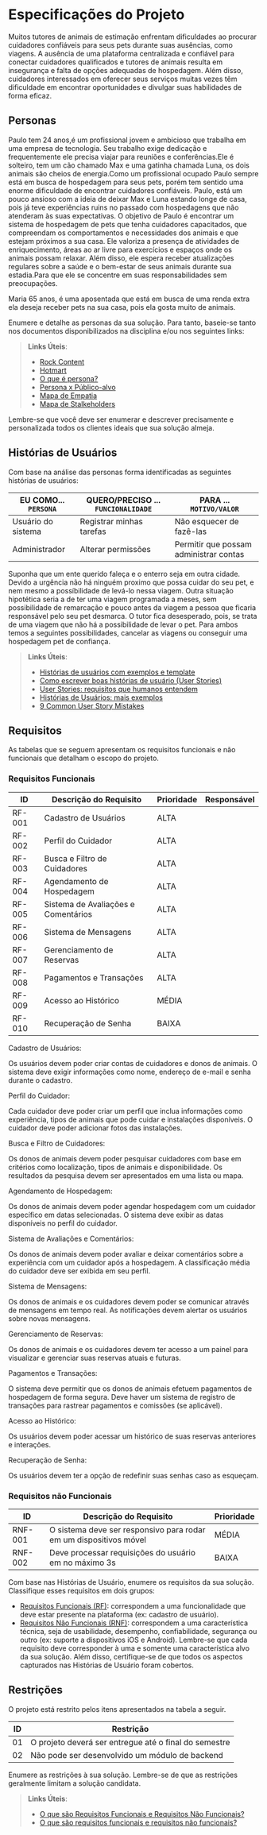 # Especificações do Projeto

Muitos tutores de animais de estimação enfrentam dificuldades ao procurar cuidadores confiáveis para seus pets durante suas ausências, como viagens. A ausência de uma plataforma centralizada e confiável para conectar cuidadores qualificados e tutores de animais resulta em insegurança e falta de opções adequadas de hospedagem. Além disso, cuidadores interessados em oferecer seus serviços muitas vezes têm dificuldade em encontrar oportunidades e divulgar suas habilidades de forma eficaz.

## Personas

Paulo tem 24 anos,é um profissional jovem e ambicioso que trabalha em uma empresa de tecnologia. Seu trabalho exige dedicação e frequentemente ele precisa viajar para reuniões e conferências.Ele é solteiro, tem um cão chamado Max e uma gatinha chamada Luna, os dois animais são cheios de energia.Como um profissional ocupado Paulo sempre está em busca de hospedagem para seus pets, porém tem sentido uma enorme dificuldade de encontrar cuidadores confiáveis. Paulo, está um pouco ansioso com a ideia de deixar Max e Luna estando longe de casa, pois já teve experiências ruins no passado com hospedagens que não atenderam às suas expectativas. O objetivo de Paulo é encontrar um sistema de hospedagem de pets que tenha cuidadores capacitados, que compreendam os comportamentos e necessidades dos animais e que estejam próximos a sua casa. Ele valoriza a presença de atividades de enriquecimento, áreas ao ar livre para exercícios e espaços onde os animais possam relaxar. Além disso, ele espera receber atualizações regulares sobre a saúde e o bem-estar de seus animais durante sua estadia.Para que ele se concentre em suas responsabilidades sem preocupações.


Maria 65 anos, é uma aposentada que está em busca de uma renda extra ela deseja receber pets na sua casa, pois ela gosta muito de animais.

Enumere e detalhe as personas da sua solução. Para tanto, baseie-se tanto nos documentos disponibilizados na disciplina e/ou nos seguintes links:

> **Links Úteis**:
> - [Rock Content](https://rockcontent.com/blog/personas/)
> - [Hotmart](https://blog.hotmart.com/pt-br/como-criar-persona-negocio/)
> - [O que é persona?](https://resultadosdigitais.com.br/blog/persona-o-que-e/)
> - [Persona x Público-alvo](https://flammo.com.br/blog/persona-e-publico-alvo-qual-a-diferenca/)
> - [Mapa de Empatia](https://resultadosdigitais.com.br/blog/mapa-da-empatia/)
> - [Mapa de Stalkeholders](https://www.racecomunicacao.com.br/blog/como-fazer-o-mapeamento-de-stakeholders/)
>
Lembre-se que você deve ser enumerar e descrever precisamente e personalizada todos os clientes ideais que sua solução almeja.

## Histórias de Usuários

Com base na análise das personas forma identificadas as seguintes histórias de usuários:

|EU COMO... `PERSONA`| QUERO/PRECISO ... `FUNCIONALIDADE` |PARA ... `MOTIVO/VALOR`                 |
|--------------------|------------------------------------|----------------------------------------|
|Usuário do sistema  | Registrar minhas tarefas           | Não esquecer de fazê-las               |
|Administrador       | Alterar permissões                 | Permitir que possam administrar contas |

Suponha que um ente querido faleça e o enterro seja em outra cidade. Devido a urgência não há ninguém proximo que possa cuidar do seu pet, e nem mesmo a possíbilidade de levá-lo nessa viagem. 
Outra situação hipotética seria a de ter uma viagem programada a meses, sem possibilidade de remarcação e pouco antes da viagem a pessoa que ficaria responsável pelo seu pet desmarca. O tutor fica desesperado, pois, se trata de uma viagem que não há a possibilidade de levar o pet.
Para ambos temos a seguintes possibilidades, cancelar as viagens ou conseguir uma hospedagem pet de confiança.

> **Links Úteis**:
> - [Histórias de usuários com exemplos e template](https://www.atlassian.com/br/agile/project-management/user-stories)
> - [Como escrever boas histórias de usuário (User Stories)](https://medium.com/vertice/como-escrever-boas-users-stories-hist%C3%B3rias-de-usu%C3%A1rios-b29c75043fac)
> - [User Stories: requisitos que humanos entendem](https://www.luiztools.com.br/post/user-stories-descricao-de-requisitos-que-humanos-entendem/)
> - [Histórias de Usuários: mais exemplos](https://www.reqview.com/doc/user-stories-example.html)
> - [9 Common User Story Mistakes](https://airfocus.com/blog/user-story-mistakes/)

## Requisitos

As tabelas que se seguem apresentam os requisitos funcionais e não funcionais que detalham o escopo do projeto.

### Requisitos Funcionais

|ID    | Descrição do Requisito  | Prioridade | Responsável |
|------|-----------------------------------------|----| ----|
|RF-001| Cadastro de Usuários | ALTA |  |
|RF-002| Perfil do Cuidador   | ALTA | |
|RF-003| Busca e Filtro de Cuidadores   | ALTA | |
|RF-004| Agendamento de Hospedagem   | ALTA | |
|RF-005| Sistema de Avaliações e Comentários   | ALTA | |
|RF-006| Sistema de Mensagens   | ALTA | |
|RF-007| Gerenciamento de Reservas   | ALTA | |
|RF-008| Pagamentos e Transações   | ALTA | |
|RF-009| Acesso ao Histórico   | MÉDIA | |
|RF-010| Recuperação de Senha   | BAIXA | |

Cadastro de Usuários:

Os usuários devem poder criar contas de cuidadores e donos de animais.
O sistema deve exigir informações como nome, endereço de e-mail e senha durante o cadastro.

Perfil do Cuidador:

Cada cuidador deve poder criar um perfil que inclua informações como experiência, tipos de animais que pode cuidar e instalações disponíveis.
O cuidador deve poder adicionar fotos das instalações.

Busca e Filtro de Cuidadores:

Os donos de animais devem poder pesquisar cuidadores com base em critérios como localização, tipos de animais e disponibilidade.
Os resultados da pesquisa devem ser apresentados em uma lista ou mapa.

Agendamento de Hospedagem:

Os donos de animais devem poder agendar hospedagem com um cuidador específico em datas selecionadas.
O sistema deve exibir as datas disponíveis no perfil do cuidador.

Sistema de Avaliações e Comentários:

Os donos de animais devem poder avaliar e deixar comentários sobre a experiência com um cuidador após a hospedagem.
A classificação média do cuidador deve ser exibida em seu perfil.

Sistema de Mensagens:

Os donos de animais e os cuidadores devem poder se comunicar através de mensagens em tempo real.
As notificações devem alertar os usuários sobre novas mensagens.

Gerenciamento de Reservas:

Os donos de animais e os cuidadores devem ter acesso a um painel para visualizar e gerenciar suas reservas atuais e futuras.

Pagamentos e Transações:

O sistema deve permitir que os donos de animais efetuem pagamentos de hospedagem de forma segura.
Deve haver um sistema de registro de transações para rastrear pagamentos e comissões (se aplicável).

Acesso ao Histórico:

Os usuários devem poder acessar um histórico de suas reservas anteriores e interações.

Recuperação de Senha:

Os usuários devem ter a opção de redefinir suas senhas caso as esqueçam.


### Requisitos não Funcionais

|ID     | Descrição do Requisito  |Prioridade |
|-------|-------------------------|----|
|RNF-001| O sistema deve ser responsivo para rodar em um dispositivos móvel | MÉDIA | 
|RNF-002| Deve processar requisições do usuário em no máximo 3s |  BAIXA | 

Com base nas Histórias de Usuário, enumere os requisitos da sua solução. Classifique esses requisitos em dois grupos:

- [Requisitos Funcionais
 (RF)](https://pt.wikipedia.org/wiki/Requisito_funcional):
 correspondem a uma funcionalidade que deve estar presente na
  plataforma (ex: cadastro de usuário).
- [Requisitos Não Funcionais
  (RNF)](https://pt.wikipedia.org/wiki/Requisito_n%C3%A3o_funcional):
  correspondem a uma característica técnica, seja de usabilidade,
  desempenho, confiabilidade, segurança ou outro (ex: suporte a
  dispositivos iOS e Android).
Lembre-se que cada requisito deve corresponder à uma e somente uma
característica alvo da sua solução. Além disso, certifique-se de que
todos os aspectos capturados nas Histórias de Usuário foram cobertos.

## Restrições

O projeto está restrito pelos itens apresentados na tabela a seguir.

|ID| Restrição                                             |
|--|-------------------------------------------------------|
|01| O projeto deverá ser entregue até o final do semestre |
|02| Não pode ser desenvolvido um módulo de backend        |


Enumere as restrições à sua solução. Lembre-se de que as restrições geralmente limitam a solução candidata.

> **Links Úteis**:
> - [O que são Requisitos Funcionais e Requisitos Não Funcionais?](https://codificar.com.br/requisitos-funcionais-nao-funcionais/)
> - [O que são requisitos funcionais e requisitos não funcionais?](https://analisederequisitos.com.br/requisitos-funcionais-e-requisitos-nao-funcionais-o-que-sao/)

